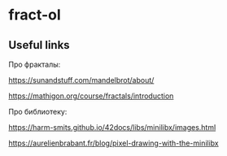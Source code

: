 # fract-ol
## Useful links 

Про фракталы:

https://sunandstuff.com/mandelbrot/about/

https://mathigon.org/course/fractals/introduction


Про библиотеку:

https://harm-smits.github.io/42docs/libs/minilibx/images.html

https://aurelienbrabant.fr/blog/pixel-drawing-with-the-minilibx
